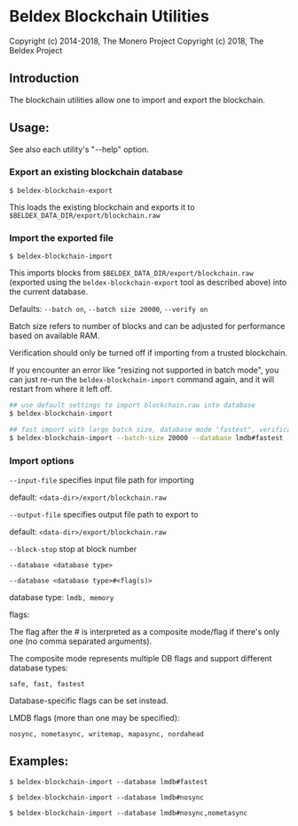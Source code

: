 # Beldex Blockchain Utilities

Copyright (c) 2014-2018, The Monero Project
Copyright (c)      2018, The Beldex Project

## Introduction

The blockchain utilities allow one to import and export the blockchain.

## Usage:

See also each utility's "--help" option.

### Export an existing blockchain database

`$ beldex-blockchain-export`

This loads the existing blockchain and exports it to `$BELDEX_DATA_DIR/export/blockchain.raw`

### Import the exported file

`$ beldex-blockchain-import`

This imports blocks from `$BELDEX_DATA_DIR/export/blockchain.raw` (exported using the
`beldex-blockchain-export` tool as described above) into the current database.

Defaults: `--batch on`, `--batch size 20000`, `--verify on`

Batch size refers to number of blocks and can be adjusted for performance based on available RAM.

Verification should only be turned off if importing from a trusted blockchain.

If you encounter an error like "resizing not supported in batch mode", you can just re-run
the `beldex-blockchain-import` command again, and it will restart from where it left off.

```bash
## use default settings to import blockchain.raw into database
$ beldex-blockchain-import

## fast import with large batch size, database mode "fastest", verification off
$ beldex-blockchain-import --batch-size 20000 --database lmdb#fastest --verify off

```

### Import options

`--input-file`
specifies input file path for importing

default: `<data-dir>/export/blockchain.raw`

`--output-file`
specifies output file path to export to

default: `<data-dir>/export/blockchain.raw`

`--block-stop`
stop at block number

`--database <database type>`

`--database <database type>#<flag(s)>`

database type: `lmdb, memory`

flags:

The flag after the # is interpreted as a composite mode/flag if there's only
one (no comma separated arguments).

The composite mode represents multiple DB flags and support different database types:

`safe, fast, fastest`

Database-specific flags can be set instead.

LMDB flags (more than one may be specified):

`nosync, nometasync, writemap, mapasync, nordahead`

## Examples:

```
$ beldex-blockchain-import --database lmdb#fastest

$ beldex-blockchain-import --database lmdb#nosync

$ beldex-blockchain-import --database lmdb#nosync,nometasync
```
